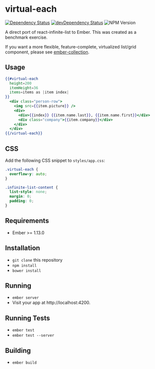 # virtual-each

[![Dependency Status](https://david-dm.org/jasonmit/virtual-each.svg)](https://david-dm.org/jasonmit/virtual-each)
[![devDependency Status](https://david-dm.org/jasonmit/virtual-each/dev-status.svg)](https://david-dm.org/jasonmit/virtual-each#info=devDependencies)
![NPM Version](https://img.shields.io/npm/v/virtual-each.svg)

A direct port of react-infinite-list to Ember.  This was created as a benchmark exercise.

If you want a more flexible, feature-complete, virtualized list/grid component, please see [ember-collection](https://github.com/emberjs/ember-collection).

## Usage

```hbs
{{#virtual-each
  height=200
  itemHeight=36
  items=items as |item index|
}}
  <div class="person-row">
    <img src={{item.picture}} />
    <div>
      <div>{{index}} {{item.name.last}}, {{item.name.first}}</div>
      <div class="company">{{item.company}}</div>
    </div>
  </div>
{{/virtual-each}}
```

## CSS

Add the following CSS snippet to `styles/app.css`:

```css
.virtual-each {
  overflow-y: auto;
}

.infinite-list-content {
  list-style: none;
  margin: 0;
  padding: 0;
}
```

## Requirements

* Ember >= 1.13.0

## Installation

* `git clone` this repository
* `npm install`
* `bower install`

## Running

* `ember server`
* Visit your app at http://localhost:4200.

## Running Tests

* `ember test`
* `ember test --server`

## Building

* `ember build`
